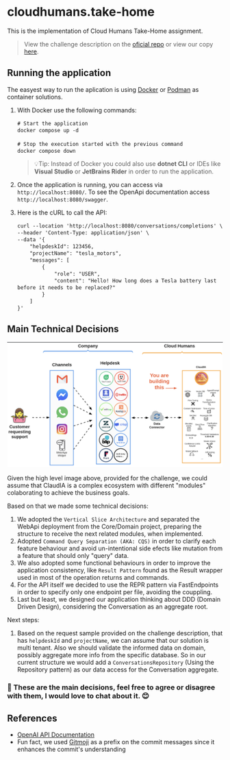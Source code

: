 # cloudhumans.take-home
This is the implementation of Cloud Humans Take-Home assignment.

> View the challenge description on the [oficial repo](https://github.com/cloudhumans/take-home) or view our copy [here](./docs/OriginalChallengeSpecifications.md).

## Running the application

The easyest way to run the aplication is using [Docker](https://www.docker.com/) or [Podman](https://podman.io/) as container solutions.

1. With Docker use the following commands:

    ```shell
    # Start the application
    docker compose up -d

    # Stop the execution started with the previous command
    docker compose down
    ```

    >💡Tip: Instead of Docker you could also use **dotnet CLI** or IDEs like **Visual Studio** or **JetBrains Rider** in order to run the application.

2. Once the application is running, you can access via `http://localhost:8080/`. To see the OpenApi documentation access `http://localhost:8080/swagger`.

3. Here is the cURL to call the API:
    ```shell
    curl --location 'http://localhost:8080/conversations/completions' \
    --header 'Content-Type: application/json' \
    --data '{
        "helpdeskId": 123456,
        "projectName": "tesla_motors",
        "messages": [
            {
                "role": "USER",
                "content": "Hello! How long does a Tesla battery last before it needs to be replaced?"
            }
        ]
    }'
    ```

## Main Technical Decisions

![high-level-arch](./docs/high-level-arch.png)

Given the high level image above, provided for the challenge, we could assume that ClaudIA is a complex ecosystem with different "modules" colaborating to achieve the business goals.

Based on that we made some technical decisions:

1. We adopted the `Vertical Slice Architecture` and separated the WebApi deployment from the Core/Domain project, preparing the structure to receive the next related modules, when implemented.
1. Adopted `Command Query Separation (AKA: CQS)` in order to clarify each feature behaviour and avoid un-intentional side efects like mutation from a feature that should only "query" data.
1. We also adopted some functional behaviours in order to improve the application consistency, like `Result Pattern` found as the Result wrapper used in most of the operation returns and commands.
1. For the API itself we decided to use the REPR pattern via FastEndpoints in order to specify only one endpoint per file, avoiding the couppling.
1. Last but least, we designed our application thinking about DDD (Domain Driven Design), considering the Conversation as an aggregate root.

Next steps:

1. Based on the request sample provided on the challenge description, that has `helpdeskId` and `projectName`, we can assume that our solution is multi tenant. Also we should validate the informed data on domain, possibly aggregate more info from the specific database. So in our current structure we would add a `ConversationsRepository` (Using the Repository pattern) as our data access for the Conversation aggregate.

### 📌 These are the main decisions, feel free to agree or disagree with them, I would love to chat about it. 😊

## References

- [OpenAI API Documentation](https://platform.openai.com/docs/guides/text-generation#quickstart)
- Fun fact, we used [Gitmoji](https://gitmoji.dev/) as a prefix on the commit messages since it enhances the commit's understanding
